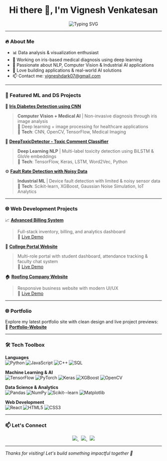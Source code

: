 <h1 align="center">Hi there 👋, I'm Vignesh Venkatesan</h1>
<p align="center">
  <img src="https://readme-typing-svg.demolab.com?font=Fira+Code&pause=1000&color=00FFFF&center=true&vCenter=true&width=1000&lines=Data+Science+%7C+Web+Dev+%7C+ML+Enthusiast;Deep+Learning+%7C+NLP+%7C+Computer+Vision;Building+AI+Solutions+for+Real+World+Problems" alt="Typing SVG" />
</p>

---

### 🔥 About Me
- 📊 Data analysis & visualization enthusiast  
- 🧪 Working on iris-based medical diagnosis using deep learning  
- 🤖 Passionate about NLP, Computer Vision & Industrial AI applications
- 🤝 Love building applications & real-world AI solutions  
- 📫 Contact me: <a href="mailto:vigneshdark07@gmail.com" target="_blank">vigneshdark07@gmail.com</a>

---

### 🚀 Featured ML and DS Projects

🔬 <a href="https://github.com/vignshh7/Iris-Diabetes-Detection" target="_blank"><strong>Iris Diabetes Detection using CNN</strong></a>  
> **Computer Vision + Medical AI** | Non-invasive diagnosis through iris image analysis  
> 🎯 Deep learning + image processing for healthcare applications  
> 🔧 **Tech**: CNN, OpenCV, TensorFlow, Medical Imaging

🤖 <a href="https://github.com/vignshh7/Toxic-Comment-Classifier" target="_blank"><strong>DeepToxicDetector - Toxic Comment Classifier</strong></a>    
> **Deep Learning NLP** | Multi-label toxicity detection using BiLSTM & GloVe embeddings  
> 🔧 **Tech**: TensorFlow, Keras, LSTM, Word2Vec, Python

⚙️ <a href="https://github.com/vignshh7/Fault-Rate-Detection" target="_blank"><strong>Fault Rate Detection with Noisy Data</strong></a>  
> **Industrial ML** | Device fault detection with limited & noisy sensor data  
> 🔧 **Tech**: Scikit-learn, XGBoost, Gaussian Noise Simulation, IoT Analytics



---

### 🌐 Web Development Projects

📈 <a href="https://github.com/vignshh7/BillingSystem" target="_blank"><strong>Advanced Billing System</strong></a>  
> Full-stack inventory, billing, and analytics dashboard  
> 🔗 <a href="https://vignshh7.github.io/BillingSystem/" target="_blank">Live Demo</a>

🏫 <a href="https://github.com/vignshh7/CollegePortalWebsite" target="_blank"><strong>College Portal Website</strong></a>  
> Multi-role portal with student dashboard, attendance tracking & faculty chat system  
> 🔗 <a href="https://vignshh7.github.io/CollegePortalWebsite/" target="_blank">Live Demo</a>

🏠 <a href="https://github.com/vignshh7/Frontend-RoofingCompany" target="_blank"><strong>Roofing Company Website</strong></a>  
> Responsive business website with modern UI/UX  
> 🔗 <a href="https://vignshh7.github.io/Frontend-RoofingCompany/" target="_blank">Live Demo</a>

---

### 🌐 Portfolio
Explore my latest portfolio site with clean design and live project previews:  
🔗 <a href="https://vignshh7.github.io/Portfolio-Website/" target="_blank"><strong>Portfolio-Website</strong></a>

---

### 🛠️ Tech Toolbox

**Languages**  
![Python](https://img.shields.io/badge/-Python-3776AB?logo=python&logoColor=white)
![JavaScript](https://img.shields.io/badge/-JavaScript-F7DF1E?logo=javascript&logoColor=black)
![C++](https://img.shields.io/badge/-C++-00599C?logo=c%2B%2B&logoColor=white)
![SQL](https://img.shields.io/badge/-SQL-4479A1?logo=mysql&logoColor=white)

**Machine Learning & AI**  
![TensorFlow](https://img.shields.io/badge/-TensorFlow-FF6F00?logo=tensorflow&logoColor=white)
![PyTorch](https://img.shields.io/badge/-PyTorch-EE4C2C?logo=pytorch&logoColor=white)
![Keras](https://img.shields.io/badge/-Keras-D00000?logo=keras&logoColor=white)
![XGBoost](https://img.shields.io/badge/-XGBoost-1976D2?logo=xgboost&logoColor=white)
![OpenCV](https://img.shields.io/badge/-OpenCV-5C3EE8?logo=opencv&logoColor=white)

**Data Science & Analytics**  
![Pandas](https://img.shields.io/badge/-Pandas-150458?logo=pandas&logoColor=white)
![NumPy](https://img.shields.io/badge/-NumPy-013243?logo=numpy&logoColor=white)
![Scikit--learn](https://img.shields.io/badge/-Scikit--learn-F7931E?logo=scikit-learn&logoColor=white)
![Matplotlib](https://img.shields.io/badge/-Matplotlib-11557c?logo=matplotlib&logoColor=white)

**Web Development**  
![React](https://img.shields.io/badge/-React-61DAFB?logo=react&logoColor=black)
![HTML5](https://img.shields.io/badge/-HTML5-E34F26?logo=html5&logoColor=white)
![CSS3](https://img.shields.io/badge/-CSS3-1572B6?logo=css3&logoColor=white)



---

### 📫 Let's Connect

<p align="center">
  <a href="https://linkedin.com/in/vignshh" target="_blank">
    <img src="https://img.shields.io/badge/-LinkedIn-blue?style=for-the-badge&logo=linkedin&logoColor=white" />
  </a>
  &nbsp;
  <a href="mailto:vigneshdark07@gmail.com" target="_blank">
    <img src="https://img.shields.io/badge/-Email-D14836?style=for-the-badge&logo=gmail&logoColor=white" />
  </a>
  &nbsp;
  <a href="https://vignshh7.github.io/Portfolio-Website/" target="_blank">
    <img src="https://img.shields.io/badge/-Portfolio-000000?style=for-the-badge&logo=firefox&logoColor=white" />
  </a>
</p>

---



*Thanks for visiting! Let's build something impactful together 🚀*
